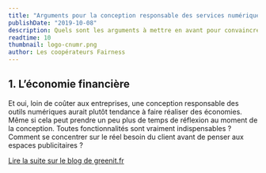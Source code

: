 ```yaml
---
title: "Arguments pour la conception responsable des services numériques"
publishDate: "2019-10-08"
description: Quels sont les arguments à mettre en avant pour convaincre une organisation ou un client d'opter pour la conception responsable de son service numérique, son site web ou son application mobile ?
readtime: 10
thumbnail: logo-cnumr.png
author: Les coopérateurs Fairness
---
```

## 1. L’économie financière

Et oui, loin de coûter aux entreprises, une conception responsable des outils numériques aurait plutôt tendance à faire réaliser des économies. Même si cela peut prendre un peu plus de temps de réflexion au moment de la conception. Toutes fonctionnalités sont vraiment indispensables ? Comment se concentrer sur le réel besoin du client avant de penser aux espaces publicitaires ?

[Lire la suite sur le blog de greenit.fr](https://www.greenit.fr/2019/10/08/6-arguments-pour-la-conception-responsable-des-services-numeriques/)
